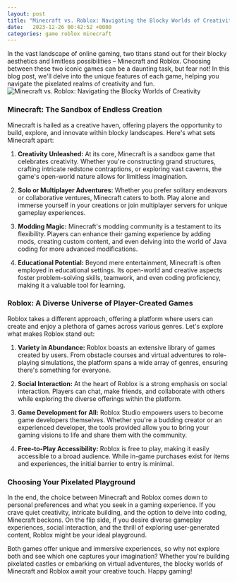```yaml
---
layout: post
title: "Minecraft vs. Roblox: Navigating the Blocky Worlds of Creativity"
date:   2023-12-26 00:42:52 +0000
categories: game roblox minecraft
---
```


In the vast landscape of online gaming, two titans stand out for their blocky aesthetics and limitless possibilities – Minecraft and Roblox. Choosing between these two iconic games can be a daunting task, but fear not! In this blog post, we'll delve into the unique features of each game, helping you navigate the pixelated realms of creativity and fun.
![Minecraft vs. Roblox: Navigating the Blocky Worlds of Creativity](https://cdn.mos.cms.futurecdn.net/ZWqXoDvWjRorxvVBJoJYLW.jpg)

### Minecraft: The Sandbox of Endless Creation

Minecraft is hailed as a creative haven, offering players the opportunity to build, explore, and innovate within blocky landscapes. Here's what sets Minecraft apart:

1. **Creativity Unleashed:** At its core, Minecraft is a sandbox game that celebrates creativity. Whether you're constructing grand structures, crafting intricate redstone contraptions, or exploring vast caverns, the game's open-world nature allows for limitless imagination.

2. **Solo or Multiplayer Adventures:** Whether you prefer solitary endeavors or collaborative ventures, Minecraft caters to both. Play alone and immerse yourself in your creations or join multiplayer servers for unique gameplay experiences.

3. **Modding Magic:** Minecraft's modding community is a testament to its flexibility. Players can enhance their gaming experience by adding mods, creating custom content, and even delving into the world of Java coding for more advanced modifications.

4. **Educational Potential:** Beyond mere entertainment, Minecraft is often employed in educational settings. Its open-world and creative aspects foster problem-solving skills, teamwork, and even coding proficiency, making it a valuable tool for learning.

### Roblox: A Diverse Universe of Player-Created Games

Roblox takes a different approach, offering a platform where users can create and enjoy a plethora of games across various genres. Let's explore what makes Roblox stand out:

1. **Variety in Abundance:** Roblox boasts an extensive library of games created by users. From obstacle courses and virtual adventures to role-playing simulations, the platform spans a wide array of genres, ensuring there's something for everyone.

2. **Social Interaction:** At the heart of Roblox is a strong emphasis on social interaction. Players can chat, make friends, and collaborate with others while exploring the diverse offerings within the platform.

3. **Game Development for All:** Roblox Studio empowers users to become game developers themselves. Whether you're a budding creator or an experienced developer, the tools provided allow you to bring your gaming visions to life and share them with the community.

4. **Free-to-Play Accessibility:** Roblox is free to play, making it easily accessible to a broad audience. While in-game purchases exist for items and experiences, the initial barrier to entry is minimal.

### Choosing Your Pixelated Playground

In the end, the choice between Minecraft and Roblox comes down to personal preferences and what you seek in a gaming experience. If you crave quiet creativity, intricate building, and the option to delve into coding, Minecraft beckons. On the flip side, if you desire diverse gameplay experiences, social interaction, and the thrill of exploring user-generated content, Roblox might be your ideal playground.

Both games offer unique and immersive experiences, so why not explore both and see which one captures your imagination? Whether you're building pixelated castles or embarking on virtual adventures, the blocky worlds of Minecraft and Roblox await your creative touch. Happy gaming!
